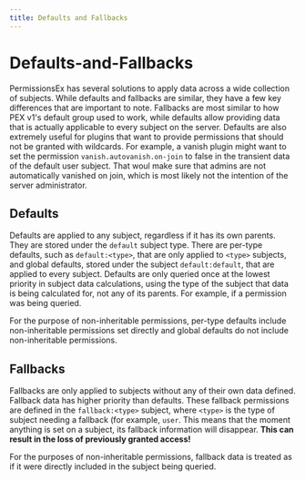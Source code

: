 ```yaml
---
title: Defaults and Fallbacks
---
```


# Defaults-and-Fallbacks

PermissionsEx has several solutions to apply data across a wide collection of subjects. While defaults and fallbacks are similar, they have a few key differences that are important to note. Fallbacks are most similar to how PEX v1's default group used to work, while defaults allow providing data that is actually applicable to every subject on the server. Defaults are also extremely useful for plugins that want to provide permissions that should not be granted with wildcards. For example, a vanish plugin might want to set the permission `vanish.autovanish.on-join` to false in the transient data of the default user subject. That woul make sure that admins are not automatically vanished on join, which is most likely not the intention of the server administrator.

## Defaults

Defaults are applied to any subject, regardless if it has its own parents. They are stored under the `default` subject type. There are per-type defaults, such as `default:<type>`, that are only applied to `<type>` subjects, and global defaults, stored under the subject `default:default`, that are applied to every subject. Defaults are only queried once at the lowest priority in subject data calculations, using the type of the subject that data is being calculated for, not any of its parents. For example, if a permission was being queried.

For the purpose of non-inheritable permissions, per-type defaults include non-inheritable permissions set directly and global defaults do not include non-inheritable permissions.

## Fallbacks

Fallbacks are only applied to subjects without any of their own data defined. Fallback data has higher priority than defaults. These fallback permissions are defined in the `fallback:<type>` subject, where `<type>` is the type of subject needing a fallback \(for example, `user`. This means that the moment anything is set on a subject, its fallback information will disappear. **This can result in the loss of previously granted access!**

For the purposes of non-inheritable permissions, fallback data is treated as if it were directly included in the subject being queried.

